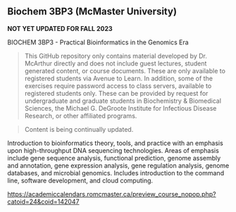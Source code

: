 ## Biochem 3BP3 (McMaster University) 

**NOT YET UPDATED FOR FALL 2023**

BIOCHEM 3BP3 - Practical Bioinformatics in the Genomics Era

> This GitHub repository only contains material developed by Dr. McArthur directly and does not include guest lectures, student generated content, or course documents. These are only available to registered students via Avenue to Learn. In addition, some of the exercises require password access to class servers, available to registered students only. These can be provided by request for undergraduate and graduate students in Biochemistry & Biomedical Sciences, the Michael G. DeGroote Institute for Infectious Disease Research, or other affiliated programs. 

> Content is being continually updated.

Introduction to bioinformatics theory, tools, and practice with an emphasis upon high-throughput DNA sequencing technologies. Areas of emphasis include gene sequence analysis, functional prediction, genome assembly and annotation, gene expression analysis, gene regulation analysis, genome databases, and microbial genomics. Includes introduction to the command line, software development, and cloud computing.

https://academiccalendars.romcmaster.ca/preview_course_nopop.php?catoid=24&coid=142047


